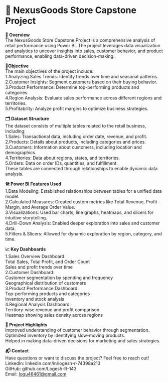 # 🛒 NexusGoods Store Capstone Project

<b>📖 Overview</b><br>
The NexusGoods Store Capstone Project is a comprehensive analysis of retail performance using Power BI. The project leverages data visualization and analytics to uncover insights into sales, customer behavior, and product performance, enabling data-driven decision-making.

<b>🎯Objective</b><br>
The main objectives of the project include:<br>
1.Analyzing Sales Trends: Identify trends over time and seasonal patterns.<br>
2.Customer Insights: Segment customers based on their buying behavior.<br>
3.Product Performance: Determine top-performing products and categories.<br>
4.Region Analysis: Evaluate sales performance across different regions and territories.<br>
5.Profitability: Analyze profit margins to optimize business strategies.<br>

<b>🗂️ Dataset Structure</b><br>
The dataset consists of multiple tables related to the retail business, including:<br>
1.Sales: Transactional data, including order date, revenue, and profit.<br>
2.Products: Details about products, including categories and prices.<br>
3.Customers: Information about customers, including location and demographics.<br>
4.Territories: Data about regions, states, and territories.<br>
5.Orders: Data on order IDs, quantities, and fulfillment.<br>
These tables are connected through relationships to enable dynamic data analysis.<br>

<b>🛠️ Power BI Features Used</b><br>
1.Data Modeling: Established relationships between tables for a unified data model.<br>
2.Calculated Measures: Created custom metrics like Total Revenue, Profit Margin, and Average Order Value.<br>
3.Visualizations: Used bar charts, line graphs, heatmaps, and slicers for intuitive storytelling.<br>
4.Drill-Down Analysis: Enabled deeper exploration into sales and customer data.<br>
5.Filters & Slicers: Allowed for dynamic exploration by region, category, and time.<br>

<b>📈 Key Dashboards</b><br>
1.Sales Overview Dashboard:<br>
Total Sales, Total Profit, and Order Count<br>
Sales and profit trends over time<br>
2.Customer Dashboard:<br>
Customer segmentation by spending and frequency<br>
Geographical distribution of customers<br>
3.Product Performance Dashboard:<br>
Top-performing products and categories<br>
Inventory and stock analysis<br>
4.Regional Analysis Dashboard:<br>
Territory-wise revenue and profit comparison<br>
Heatmap showing sales density across regions<br>

<b>🌟 Project Highlights</b><br>
Improved understanding of customer behavior through segmentation.<br>
Optimized inventory by identifying slow-moving products.<br>
Helped in making data-driven decisions for marketing and sales strategies.<br>

<b>📬 Contact</b><br>
Have questions or want to discuss the project? Feel free to reach out!<br>
LinkedIn: linkedin.com/in/logesh-r-74398a213<br>
GitHub: github.com/Logesh-R-143<br>
Email: logu46461@gmail.com
